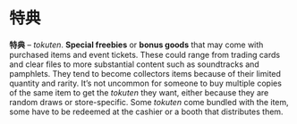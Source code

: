 # 特典

**特典** – *tokuten*. **Special freebies** or **bonus goods** that may come with purchased items and event tickets. These could range from trading cards and clear files to more substantial content such as soundtracks and pamphlets. They tend to become collectors items because of their limited quantity and rarity. It’s not uncommon for someone to buy multiple copies of the same item to get the *tokuten* they want, either because they are random draws or store-specific. Some *tokuten* come bundled with the item, some have to be redeemed at the cashier or a booth that distributes them.
